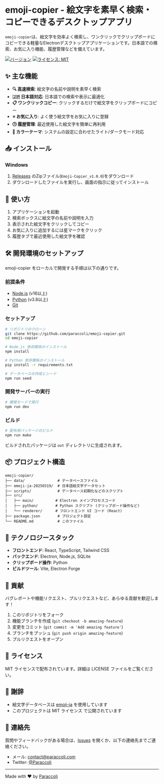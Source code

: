 # emoji-copier - 絵文字を素早く検索・コピーできるデスクトップアプリ

`emoji-copier`は、絵文字を効率よく検索し、ワンクリックでクリップボードにコピーできる軽量なElectronデスクトップアプリケーションです。日本語での検索、お気に入り機能、履歴管理などを備えています。

[![バージョン](https://img.shields.io/badge/バージョン-1.0.0-orange)](https://github.com/paraccoli/emoji-copier/releases)
[![ライセンス: MIT](https://img.shields.io/badge/ライセンス-MIT-green)](LICENSE)


## ✨ 主な機能

- **🔍 高速検索**: 絵文字の名前や説明を素早く検索
- **🇯🇵 日本語対応**: 日本語での検索や表示に最適化
- **📋 ワンクリックコピー**: クリックするだけで絵文字をクリップボードにコピー
- **⭐ お気に入り**: よく使う絵文字をお気に入りに登録
- **🕒 履歴管理**: 最近使用した絵文字を簡単に再利用
- **🌙 カラーテーマ**: システムの設定に合わせたライト/ダークモード対応

## 📥 インストール

### Windows

1. [Releases](https://github.com/paraccoli/emoji-copier/releases) のZipファイル(`Emoji-Copier_v1.0.0`)をダウンロード
2. ダウンロードしたファイルを実行し、画面の指示に従ってインストール

## 🚀 使い方

1. アプリケーションを起動
2. 検索ボックスに絵文字の名前や説明を入力
3. 表示された絵文字をクリックしてコピー
4. お気に入りに追加するには星マークをクリック
5. 履歴タブで最近使用した絵文字を確認

## 🛠️ 開発環境のセットアップ

emoji-copier をローカルで開発する手順は以下の通りです。

### 前提条件

- [Node.js](https://nodejs.org/) (v16以上)
- [Python](https://www.python.org/) (v3.8以上)
- [Git](https://git-scm.com/)

### セットアップ

```bash
# リポジトリのクローン
git clone https://github.com/paraccoli/emoji-copier.git
cd emoji-copier

# Node.js 依存関係のインストール
npm install

# Python 依存関係のインストール
pip install -r requirements.txt

# データベースの作成とシード
npm run seed
```

### 開発サーバーの実行

```bash
# 開発モードで実行
npm run dev
```

### ビルド

```bash
# 配布用パッケージのビルド
npm run make
```

ビルドされたパッケージは `out` ディレクトリに生成されます。

## 📦 プロジェクト構造

```
emoji-copier/
├── data/               # データベースファイル
├── emoji-ja-20250319/  # 日本語絵文字データセット
├── scripts/            # データベース初期化などのスクリプト
├── src/
│   ├── main/          # Electron メインプロセスコード
│   ├── python/        # Python スクリプト (クリップボード操作など)
│   └── renderer/      # フロントエンド UI コード (React)
├── package.json        # プロジェクト設定
└── README.md           # このファイル
```

## 🔧 テクノロジースタック

- **フロントエンド**: React, TypeScript, Tailwind CSS
- **バックエンド**: Electron, Node.js, SQLite
- **クリップボード操作**: Python
- **ビルドツール**: Vite, Electron Forge

## 🤝 貢献

バグレポートや機能リクエスト、プルリクエストなど、あらゆる貢献を歓迎します！

1. このリポジトリをフォーク
2. 機能ブランチを作成 (`git checkout -b amazing-feature`)
3. 変更をコミット (`git commit -m 'Add amazing feature'`)
4. ブランチをプッシュ (`git push origin amazing-feature`)
5. プルリクエストをオープン

## 📜 ライセンス

MIT ライセンスで配布されています。詳細は LICENSE ファイルをご覧ください。

## 🙏 謝辞

- 絵文字データベースは [emoji-ja](https://github.com/yagays/emoji-ja) を使用しています
- このプロジェクトは MIT ライセンス で公開されています

## 📧 連絡先

質問やフィードバックがある場合は、[Issues](https://github.com/paraccoli/emoji-copier/issues) を開くか、以下の連絡先までご連絡ください。

- メール: contact@paraccoli.com
- Twitter: [@Paraccoli](https://x.com/paraccoli)

---

Made with ❤️ by [Paraccoli](https://github.com/paraccoli)
